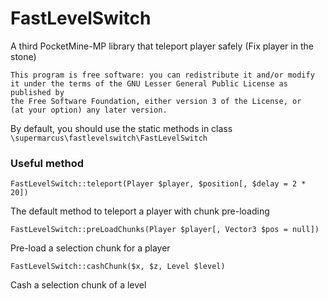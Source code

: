 # FastLevelSwitch
A third PocketMine-MP library that teleport player safely (Fix player in the stone)

    This program is free software: you can redistribute it and/or modify
    it under the terms of the GNU Lesser General Public License as published by
    the Free Software Foundation, either version 3 of the License, or
    (at your option) any later version.

By default, you should use the static methods in class `\supermarcus\fastlevelswitch\FastLevelSwitch`

### Useful method
`FastLevelSwitch::teleport(Player $player, $position[, $delay = 2 * 20])`

The default method to teleport a player with chunk pre-loading

`FastLevelSwitch::preLoadChunks(Player $player[, Vector3 $pos = null])`

Pre-load a selection chunk for a player

`FastLevelSwitch::cashChunk($x, $z, Level $level)`

Cash a selection chunk of a level
